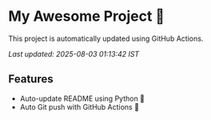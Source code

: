 # My Awesome Project 🚀

This project is automatically updated using GitHub Actions.

_Last updated: 2025-08-03 01:13:42 IST_

## Features
- Auto-update README using Python 🐍
- Auto Git push with GitHub Actions 🤖
